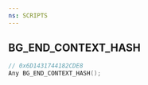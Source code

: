 ```yaml
---
ns: SCRIPTS
---
```

## BG_END_CONTEXT_HASH

```c
// 0x6D1431744182CDE8
Any BG_END_CONTEXT_HASH();
```

